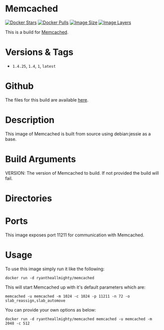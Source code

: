# Memcached
[![Docker Stars](https://img.shields.io/docker/stars/ryantheallmighty/memcached.svg?style=flat-square)](https://hub.docker.com/r/ryantheallmighty/memcached/) [![Docker Pulls](https://img.shields.io/docker/pulls/ryantheallmighty/memcached.svg?style=flat-square)](https://hub.docker.com/r/ryantheallmighty/memcached/) [![Image Size](https://img.shields.io/imagelayers/image-size/ryantheallmighty/memcached/latest.svg?style=flat-square)](https://imagelayers.io/?images=ryantheallmighty%2Fmemcached) [![Image Layers](https://img.shields.io/imagelayers/layers/ryantheallmighty/memcached/latest.svg?style=flat-square)](https://imagelayers.io/?images=ryantheallmighty%2Fmemcached)

This is a build for [Memcached](http://memcached.org/).

# Versions & Tags
- `1.4.25`, `1.4`, `1`, `latest`

# Github
The files for this build are available [here](https://github.com/RyanTheAllmighty/Dockerfiles/tree/master/memcached).

# Description
This image of Memcached is built from source using debian:jessie as a base.

# Build Arguments
VERSION: The version of Memcached to build. If not provided the build will fail.

# Directories
# Ports
This image exposes port 11211 for communication with Memcached.

# Usage
To use this image simply run it like the following:

```
docker run -d ryantheallmighty/memcached
```

This will start Memcached up with it's default parameters which are:

```
memcached -u memcached -m 1024 -c 1024 -p 11211 -n 72 -o slab_reassign,slab_automove
```

You can provide your own options as below:

```
docker run -d ryantheallmighty/memcached memcached -u memcached -m 2048 -c 512
```